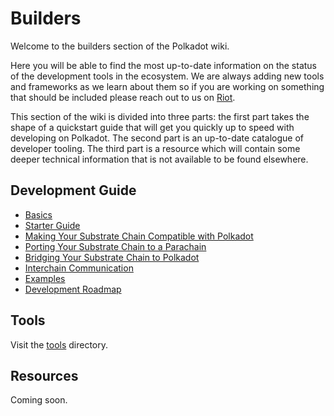 # Builders

Welcome to the builders section of the Polkadot wiki.

Here you will be able to find the most up-to-date information
on the status of the development tools in the ecosystem. We are
always adding new tools and frameworks as we learn about them
so if you are working on something that should be included please
reach out to us on [Riot]().

This section of the wiki is divided into three parts: the first
part takes the shape of a quickstart guide that will get you quickly
up to speed with developing on Polkadot. The second part is an
up-to-date catalogue of developer tooling. The third part is a 
resource which will contain some deeper technical information 
that is not available to be found elsewhere.

## Development Guide

 - [Basics](./basics.md)
 - [Starter Guide](./starter.md)
 - [Making Your Substrate Chain Compatible with Polkadot](./compatible.md)
 - [Porting Your Substrate Chain to a Parachain](./parachain.md)
 - [Bridging Your Substrate Chain to Polkadot](./bridging.md)
 - [Interchain Communication](./interchain.md)
 - [Examples](./examples/index.md)
 - [Development Roadmap](./dev_roadmap.md)

## Tools

Visit the [tools](./tools/index.md) directory.

## Resources

Coming soon.
